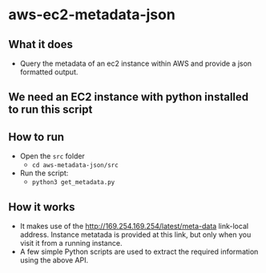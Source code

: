 # aws-ec2-metadata-json

## What it does
- Query the metadata of an ec2 instance within AWS and provide a json formatted output. 


## We need an EC2 instance with python installed to run this script


## How to run
- Open the `src` folder
  - `cd aws-metadata-json/src`
- Run the script:
  - `python3 get_metadata.py`
  

## How it works
- It makes use of the http://169.254.169.254/latest/meta-data link-local address. Instance metatada is provided at this link, but only when you visit it from a running instance.
- A few simple Python scripts are used to extract the required information using the above API.
